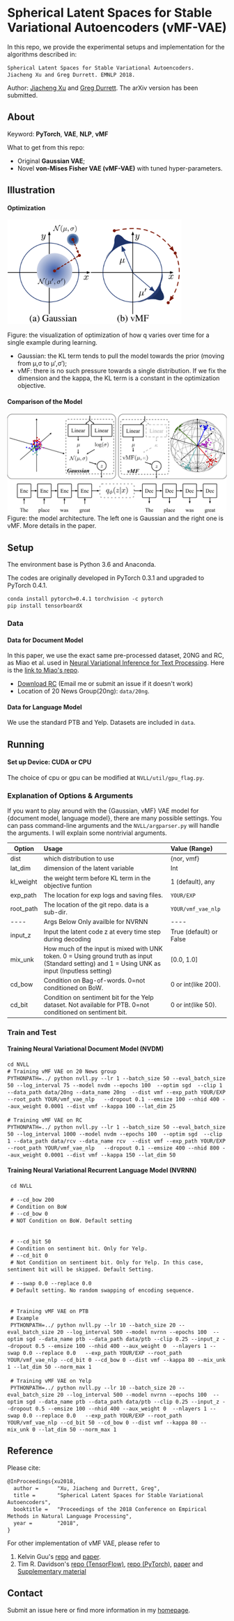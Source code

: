 Spherical Latent Spaces for Stable Variational Autoencoders (vMF-VAE)
=======================

In this repo, we provide the experimental setups and implementation for the algorithms described in:

    Spherical Latent Spaces for Stable Variational Autoencoders.
    Jiacheng Xu and Greg Durrett. EMNLP 2018.
    
Author: [Jiacheng Xu](http://www.cs.utexas.edu/~jcxu/) and [Greg Durrett](http://www.cs.utexas.edu/~gdurrett/index.shtml). The arXiv version has been submitted.    
    
## About

Keyword: **PyTorch**, **VAE**, **NLP**, **vMF**

What to get from this repo: 
* Original **Gaussian VAE**;
* Novel **von-Mises Fisher VAE (vMF-VAE)** with tuned hyper-parameters.

## Illustration
#### Optimization



<img src="image/kl_collapse.jpg" alt="Illustration of the optimization" width="400"/>

Figure: the visualization of optimization of how q varies over time for a single example during learning.  

* Gaussian: the KL term tends to pull the model towards the prior (moving from μ,σ to μ′,σ′);
* vMF: there  is  no such  pressure  towards  a single distribution. If we fix the dimension and the kappa, the KL term is a constant in the optimization objective.

#### Comparison of the Model
![alt text](image/model.jpg "Model")
Figure: the model architecture. The left one is Gaussian and the right one is vMF. More details in the paper.
## Setup
The environment base is Python 3.6 and Anaconda.

The codes are originally developed in PyTorch 0.3.1 and upgraded to PyTorch 0.4.1.

    conda install pytorch=0.4.1 torchvision -c pytorch
    pip install tensorboardX

### Data

#### Data for Document Model
In this paper, we use the exact same pre-processed dataset, 20NG and RC, as Miao et al. used in 
[Neural Variational Inference for Text Processing](https://arxiv.org/abs/1511.06038). Here is the [link to Miao's repo](https://github.com/ysmiao/nvdm).
* [Download RC](https://utexas.box.com/s/36iue908zi0m41ee4ciy8e2xi48bcwko) (Email me or submit an issue if it doesn't work)
* Location of 20 News Group(20ng): `data/20ng`.

#### Data for Language Model
We use the standard PTB and Yelp. Datasets are included in `data`.

## Running

#### Set up Device: CUDA or CPU

The choice of cpu or gpu can be modified at `NVLL/util/gpu_flag.py`.

### Explanation of Options \& Arguments

If you want to play around with the {Gaussian, vMF} VAE model for {document model, language model}, there are many possible settings.
You can pass command-line arguments and the `NVLL/argparser.py` will handle the arguments. I will explain some nontrivial arguments. 

| Option        | Usage           | Value (Range) |
| ------------- |:-------------| :-----|
| dist | which distribution to use | {nor, vmf} |
| lat_dim | dimension of the latent variable | Int |
| kl_weight | the weight term before KL term in the objective funtion | 1 (default), any |
| exp_path | The location for exp logs and saving files. | `YOUR/EXP` |
| root_path | The location of the git repo. data is a sub-dir. | `YOUR/vmf_vae_nlp` |
| ---- | Args Below Only availble for NVRNN | ---- |
| input_z | Input the latent code z at every time step during decoding | True (default) or False |
| mix_unk | How much of the input is mixed with UNK token. 0 = Using ground truth as input (Standard setting) and 1 = Using UNK as input (Inputless setting) | [0.0, 1.0] |
| cd_bow | Condition on Bag-of-words. 0=not conditioned on BoW.  | 0 or int(like 200). |
| cd_bit | Condition on sentiment bit for the Yelp dataset. Not available for PTB. 0=not conditioned on sentiment bit.  | 0 or int(like 50). |
### Train and Test

#### Training Neural Variational Document Model (NVDM)
    
    cd NVLL
    # Training vMF VAE on 20 News group
    PYTHONPATH=../ python nvll.py --lr 1 --batch_size 50 --eval_batch_size 50 --log_interval 75 --model nvdm --epochs 100  --optim sgd  --clip 1 --data_path data/20ng --data_name 20ng  --dist vmf --exp_path YOUR/EXP --root_path YOUR/vmf_vae_nlp   --dropout 0.1 --emsize 100 --nhid 400 --aux_weight 0.0001 --dist vmf --kappa 100 --lat_dim 25
    
    # Training vMF VAE on RC
    PYTHONPATH=../ python nvll.py --lr 1 --batch_size 50 --eval_batch_size 50 --log_interval 1000 --model nvdm --epochs 100  --optim sgd  --clip 1 --data_path data/rcv --data_name rcv  --dist vmf --exp_path YOUR/EXP --root_path YOUR/vmf_vae_nlp   --dropout 0.1 --emsize 400 --nhid 800 --aux_weight 0.0001 --dist vmf --kappa 150 --lat_dim 50

#### Training Neural Variational Recurrent Language Model (NVRNN)
     
     cd NVLL
     
     # --cd_bow 200
     # Condition on BoW
     # --cd_bow 0
     # NOT Condition on BoW. Default setting
     
     
     # --cd_bit 50
     # Condition on sentiment bit. Only for Yelp.
     # --cd_bit 0
     # Not Condition on sentiment bit. Only for Yelp. In this case, sentiment bit will be skipped. Default Setting.
     
     # --swap 0.0 --replace 0.0
     # Default setting. No random swapping of encoding sequence.
     
     
     # Training vMF VAE on PTB
     # Example
     PYTHONPATH=../ python nvll.py --lr 10 --batch_size 20 --eval_batch_size 20 --log_interval 500 --model nvrnn --epochs 100  --optim sgd --data_name ptb --data_path data/ptb --clip 0.25 --input_z --dropout 0.5 --emsize 100 --nhid 400 --aux_weight 0  --nlayers 1 --swap 0.0 --replace 0.0   --exp_path YOUR/EXP --root_path YOUR/vmf_vae_nlp --cd_bit 0 --cd_bow 0 --dist vmf --kappa 80 --mix_unk 1 --lat_dim 50 --norm_max 1
     
     # Training vMF VAE on Yelp
     PYTHONPATH=../ python nvll.py --lr 10 --batch_size 20 --eval_batch_size 20 --log_interval 500 --model nvrnn --epochs 100  --optim sgd --data_name ptb --data_path data/ptb --clip 0.25 --input_z --dropout 0.5 --emsize 100 --nhid 400 --aux_weight 0  --nlayers 1 --swap 0.0 --replace 0.0   --exp_path YOUR/EXP --root_path YOUR/vmf_vae_nlp --cd_bit 50 --cd_bow 0 --dist vmf --kappa 80 --mix_unk 0 --lat_dim 50 --norm_max 1
## Reference
Please cite:

        
    @InProceedings{xu2018,
      author =      "Xu, Jiacheng and Durrett, Greg",
      title =       "Spherical Latent Spaces for Stable Variational Autoencoders",
      booktitle =   "Proceedings of the 2018 Conference on Empirical Methods in Natural Language Processing",
      year =        "2018",
    }
    
    
For other implementation of vMF VAE, please refer to

1. Kelvin Guu's [repo](https://github.com/kelvinguu/neural-editor) and [paper](https://arxiv.org/abs/1709.08878). 
2. Tim R. Davidson's [repo (TensorFlow)](https://github.com/nicola-decao/s-vae-tf), 
[repo (PyTorch)](https://github.com/nicola-decao/s-vae-pytorch),
[paper](https://arxiv.org/abs/1804.00891) 
and [Supplementary material](http://auai.org/uai2018/proceedings/supplements/Supplementary-Paper309.pdf)



## Contact
Submit an issue here or find more information in my [homepage](http://www.cs.utexas.edu/~jcxu/).
